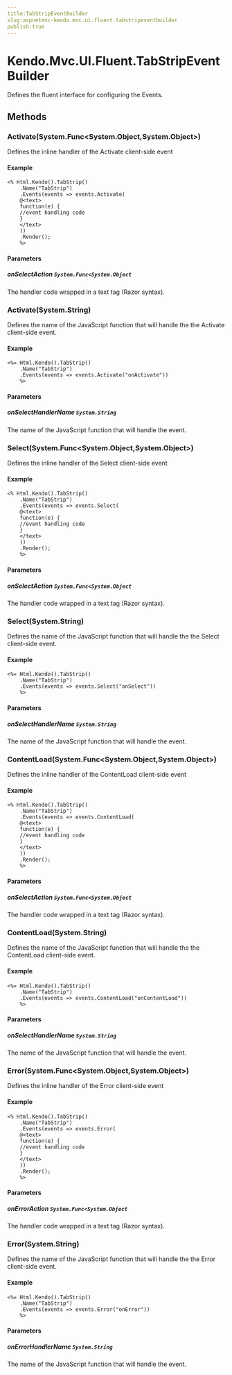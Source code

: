 ```yaml
---
title:TabStripEventBuilder
slug:aspnetmvc-kendo.mvc.ui.fluent.tabstripeventbuilder
publish:true
---
```


# Kendo.Mvc.UI.Fluent.TabStripEventBuilder

Defines the fluent interface for configuring the Events.

## Methods

### Activate(System.Func<System.Object,System.Object>)
Defines the inline handler of the Activate client-side event

#### Example
    <% Html.Kendo().TabStrip()
        .Name("TabStrip")
        .Events(events => events.Activate(
        @<text>
        function(e) {
        //event handling code
        }
        </text>
        ))
        .Render();
        %>

#### Parameters

##### onSelectAction `System.Func<System.Object`
The handler code wrapped in a text tag (Razor syntax).

### Activate(System.String)
Defines the name of the JavaScript function that will handle the the Activate client-side event.

#### Example
    <%= Html.Kendo().TabStrip()
        .Name("TabStrip")
        .Events(events => events.Activate("onActivate"))
        %>

#### Parameters

##### onSelectHandlerName `System.String`
The name of the JavaScript function that will handle the event.

### Select(System.Func<System.Object,System.Object>)
Defines the inline handler of the Select client-side event

#### Example
    <% Html.Kendo().TabStrip()
        .Name("TabStrip")
        .Events(events => events.Select(
        @<text>
        function(e) {
        //event handling code
        }
        </text>
        ))
        .Render();
        %>

#### Parameters

##### onSelectAction `System.Func<System.Object`
The handler code wrapped in a text tag (Razor syntax).

### Select(System.String)
Defines the name of the JavaScript function that will handle the the Select client-side event.

#### Example
    <%= Html.Kendo().TabStrip()
        .Name("TabStrip")
        .Events(events => events.Select("onSelect"))
        %>

#### Parameters

##### onSelectHandlerName `System.String`
The name of the JavaScript function that will handle the event.

### ContentLoad(System.Func<System.Object,System.Object>)
Defines the inline handler of the ContentLoad client-side event

#### Example
    <% Html.Kendo().TabStrip()
        .Name("TabStrip")
        .Events(events => events.ContentLoad(
        @<text>
        function(e) {
        //event handling code
        }
        </text>
        ))
        .Render();
        %>

#### Parameters

##### onSelectAction `System.Func<System.Object`
The handler code wrapped in a text tag (Razor syntax).

### ContentLoad(System.String)
Defines the name of the JavaScript function that will handle the the ContentLoad client-side event.

#### Example
    <%= Html.Kendo().TabStrip()
        .Name("TabStrip")
        .Events(events => events.ContentLoad("onContentLoad"))
        %>

#### Parameters

##### onSelectHandlerName `System.String`
The name of the JavaScript function that will handle the event.

### Error(System.Func<System.Object,System.Object>)
Defines the inline handler of the Error client-side event

#### Example
    <% Html.Kendo().TabStrip()
        .Name("TabStrip")
        .Events(events => events.Error(
        @<text>
        function(e) {
        //event handling code
        }
        </text>
        ))
        .Render();
        %>

#### Parameters

##### onErrorAction `System.Func<System.Object`
The handler code wrapped in a text tag (Razor syntax).

### Error(System.String)
Defines the name of the JavaScript function that will handle the the Error client-side event.

#### Example
    <%= Html.Kendo().TabStrip()
        .Name("TabStrip")
        .Events(events => events.Error("onError"))
        %>

#### Parameters

##### onErrorHandlerName `System.String`
The name of the JavaScript function that will handle the event.